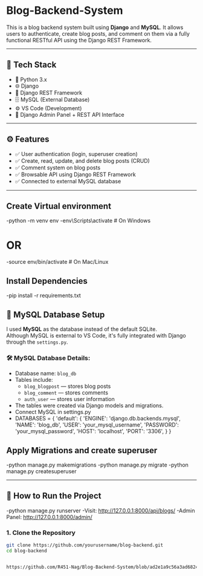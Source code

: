 # Blog-Backend-System
This is a blog backend system built using **Django** and **MySQL**. It allows users to authenticate, create blog posts, and comment on them via a fully functional RESTful API using the Django REST Framework.

---

## 🔧 Tech Stack

- 🐍 Python 3.x
- 🌐 Django
- 🔐 Django REST Framework
- 🗄️ MySQL (External Database)
- ⚙️ VS Code (Development)
- 🧪 Django Admin Panel + REST API Interface

---

## ⚙️ Features

- ✅ User authentication (login, superuser creation)
- ✅ Create, read, update, and delete blog posts (CRUD)
- ✅ Comment system on blog posts
- ✅ Browsable API using Django REST Framework
- ✅ Connected to external MySQL database

---

## Create Virtual environment
-python -m venv env
-env\Scripts\activate        # On Windows
# OR
-source env/bin/activate     # On Mac/Linux

## Install Dependencies
-pip install -r requirements.txt 

## 💾 MySQL Database Setup

I used **MySQL** as the database instead of the default SQLite.  
Although MySQL is external to VS Code, it's fully integrated with Django through the `settings.py`.

### 🛠️ MySQL Database Details:

- Database name: `blog_db`
- Tables include:
  - `blog_blogpost` — stores blog posts
  - `blog_comment` — stores comments
  - `auth_user` — stores user information
- The tables were created via Django models and migrations.
- Connect MySQL in settings.py
- DATABASES = {
    'default': {
        'ENGINE': 'django.db.backends.mysql',
        'NAME': 'blog_db',
        'USER': 'your_mysql_username',
        'PASSWORD': 'your_mysql_password',
        'HOST': 'localhost',
        'PORT': '3306',
    }
}

## Apply Migrations and create superuser
-python manage.py makemigrations
-python manage.py migrate
-python manage.py createsuperuser

---

## 🚀 How to Run the Project
-python manage.py runserver
-Visit: http://127.0.0.1:8000/api/blogs/
-Admin Panel: http://127.0.0.1:8000/admin/

### 1. Clone the Repository

```bash
git clone https://github.com/yourusername/blog-backend.git
cd blog-backend


https://github.com/R451-Nag/Blog-Backend-System/blob/ad2e1a9c56a3ad6824f78b07ceea786b7597aebe/Screenshot%202025-05-09%20194745.png
